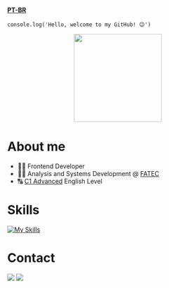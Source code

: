 #### [PT-BR](https://github.com/thomasmfx/thomasmfx/blob/main/README.md)

```
console.log('Hello, welcome to my GitHub! 😉')
```

<div align=center>
  <a href="https://github.com/thomasmfx">
    <img height=200 align="center" src="https://github-readme-stats.vercel.app/api?username=thomasmfx&show_icons=true&theme=bear&bg_color=00000000" />
  </a>
</div>

# About me
- 👨‍💻 Frontend Developer
- 👨‍🎓 Analysis and Systems Development @ [FATEC](https://www.fatecmogidascruzes.com.br/)
- 🔠 [C1 Advanced](https://cert.efset.org/jd3519) English Level

# Skills
[![My Skills](https://skillicons.dev/icons?i=js,html,css,git,npm,webpack,linux)](https://skillicons.dev)

# Contact
<a href="https://www.linkedin.com/in/thomas-moises-fernandes/" target="_blank"><img src="https://img.shields.io/badge/LinkedIn-0077B5?style=for-the-badge&logo=linkedin&logoColor=white"></a>
<a href="mailto:thomasmoisesf@gmail.com"><img src="https://img.shields.io/badge/gmail-%23DD0031.svg?&style=for-the-badge&logo=gmail&logoColor=white"></a>
